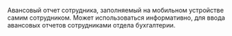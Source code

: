 ﻿Авансовый отчет сотрудника, заполняемый на мобильном устройстве самим сотрудником. Может использоваться информативно, для ввода авансовых отчетов сотрудниками отдела бухгалтерии.
